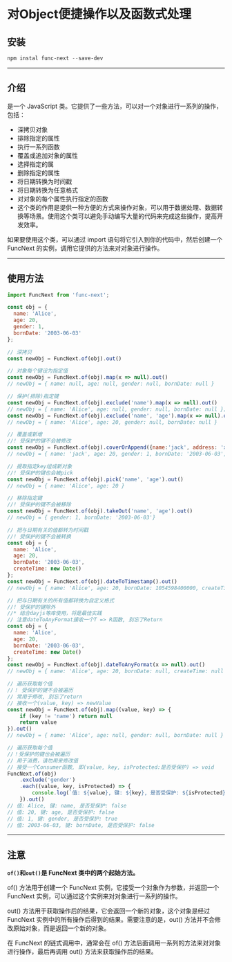 # 对Object便捷操作以及函数式处理

## 安装
```powershell
npm instal func-next --save-dev
```

---

## 介绍
是一个 JavaScript 类。它提供了一些方法，可以对一个对象进行一系列的操作，包括：
- 深拷贝对象
- 排除指定的属性
- 执行一系列函数
- 覆盖或追加对象的属性
- 选择指定的属
- 删除指定的属性
- 将日期转换为时间戳
- 将日期转换为任意格式
- 对对象的每个属性执行指定的函数
- 这个类的作用是提供一种方便的方式来操作对象，可以用于数据处理、数据转换等场景。使用这个类可以避免手动编写大量的代码来完成这些操作，提高开发效率。

如果要使用这个类，可以通过 import 语句将它引入到你的代码中，然后创建一个 FuncNext 的实例，调用它提供的方法来对对象进行操作。

---

## 使用方法

```javascript
import FuncNext from 'func-next';

const obj = {
  name: 'Alice',
  age: 20,
  gender: 1,
  bornDate: '2003-06-03'
};

// 深拷贝
const newObj = FuncNext.of(obj).out()

// 对象每个键设为指定值
const newObj = FuncNext.of(obj).map(x => null).out()
// newObj = { name: null, age: null, gender: null, bornDate: null }

// 保护(排除)指定键
const newObj = FuncNext.of(obj).exclude('name').map(x => null).out()
// newObj = { name: 'Alice', age: null, gender: null, bornDate: null };
const newObj = FuncNext.of(obj).exclude('name', 'age').map(x => null).out()
// newObj = { name: 'Alice', age: 20, gender: null, bornDate: null }

// 覆盖或新增
//! 受保护的键不会被修改
const newObj = FuncNext.of(obj).coverOrAppend({name:'jack', address: 'xxx'}).out()
// newObj = { name: 'jack', age: 20, gender: 1, bornDate: '2003-06-03', address: 'xxx' }

// 提取指定key组成新对象
//! 受保护的键也会被pick
const newObj = FuncNext.of(obj).pick('name', 'age').out()
// newObj = { name: 'Alice', age: 20 }

// 移除指定键
//! 受保护的键不会被移除
const newObj = FuncNext.of(obj).takeOut('name', 'age').out()
// newObj = { gender: 1, bornDate: '2003-06-03'}

// 把与日期有关的值都转为时间戳
//! 受保护的键不会被转换
const obj = {
  name: 'Alice',
  age: 20,
  bornDate: '2003-06-03',
  createTime: new Date()
};
const newObj = FuncNext.of(obj).dateToTimestamp().out()
// newObj = { name: 'Alice', age: 20, bornDate: 1054598400000, createTime: 1686479418509 }

// 把与日期有关的所有值都转换为自定义格式
//! 受保护的键除外
//* 结合dayjs等库使用，将是最佳实践
// 注意dateToAnyFormat接收一个T => R函数, 别忘了Return
const obj = {
  name: 'Alice',
  age: 20,
  bornDate: '2003-06-03',
  createTime: new Date()
};
const newObj = FuncNext.of(obj).dateToAnyFormat(x => null).out()
// newObj = { name: 'Alice', age: 20, bornDate: null, createTime: null }

// 遍历获取每个值
//！ 受保护的键不会被遍历
// 常用于修改, 别忘了return
// 接收一个(value, key) => newValue
const newObj = FuncNext.of(obj).map((value, key) => {
    if (key != 'name') return null
    return value
}).out()
// newObj = { name: 'Alice', age: null, gender: null, bornDate: null }

// 遍历获取每个值
//！受保护的键也会被遍历
// 用于消费，请勿用来修改值
// 接受一个Consumer函数, 即(value, key, isProtected:是否受保护) => void
FuncNext.of(obj)
    .exclude('gender')
    .each((value, key, isProtected) => {
        console.log(`值: ${value}, 键: ${key}, 是否受保护: ${isProtected}`)
    }).out()
// 值: Alice, 键: name, 是否受保护: false
// 值: 20, 键: age, 是否受保护: false
// 值: 1, 键: gender, 是否受保护: true
// 值: 2003-06-03, 键: bornDate, 是否受保护: false
```

---

## 注意

**`of()`和`out()`是 FuncNext 类中的两个起始方法。**

of() 方法用于创建一个 FuncNext 实例，它接受一个对象作为参数，并返回一个 FuncNext 实例，可以通过这个实例来对对象进行一系列的操作。

out() 方法用于获取操作后的结果，它会返回一个新的对象，这个对象是经过 FuncNext 实例中的所有操作后得到的结果。需要注意的是，out() 方法并不会修改原始对象，而是返回一个新的对象。

在 FuncNext 的链式调用中，通常会在 of() 方法后面调用一系列的方法来对对象进行操作，最后再调用 out() 方法来获取操作后的结果。